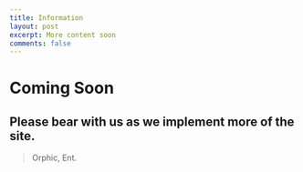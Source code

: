 ```yaml
---
title: Information
layout: post
excerpt: More content soon
comments: false
---
```


# Coming Soon

## Please bear with us as we implement more of the site.

> Orphic, Ent.